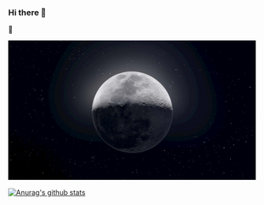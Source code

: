 ### Hi there 👋 

🔭

![Alt text](https://raw.githubusercontent.com/zongzhang/zongzhang/master/images/moon.jpg)

[![Anurag's github stats](https://github-readme-stats.vercel.app/api?username=zongzhang&theme=bear&show_icons=true)](https://github.com/anuraghazra/github-readme-stats)

<!--
**zongzhang/zongzhang** is a ✨ _special_ ✨ repository because its `README.md` (this file) appears on your GitHub profile.

Here are some ideas to get you started:

- 🔭 I’m currently working on ...
- 🌱 I’m currently learning ...
- 👯 I’m looking to collaborate on ...
- 🤔 I’m looking for help with ...
- 💬 Ask me about ...
- 📫 How to reach me: ...
- 😄 Pronouns: ...
- ⚡ Fun fact: ...
-->
